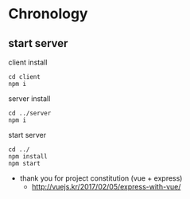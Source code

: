 # Chronology
## start server
client install
```
cd client 
npm i
```

server install
```
cd ../server
npm i
```

start server
```
cd ../
npm install
npm start
```

* thank you for project constitution (vue + express)
  * http://vuejs.kr/2017/02/05/express-with-vue/

